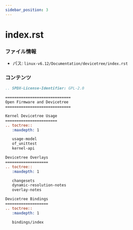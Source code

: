 ```yaml
---
sidebar_position: 3
---
```

# index.rst

### ファイル情報

- パス: `linux-v6.12/Documentation/devicetree/index.rst`

### コンテンツ

```rst
.. SPDX-License-Identifier: GPL-2.0

=============================
Open Firmware and Devicetree
=============================

Kernel Devicetree Usage
=======================
.. toctree::
   :maxdepth: 1

   usage-model
   of_unittest
   kernel-api

Devicetree Overlays
===================
.. toctree::
   :maxdepth: 1

   changesets
   dynamic-resolution-notes
   overlay-notes

Devicetree Bindings
===================
.. toctree::
   :maxdepth: 1

   bindings/index

```
